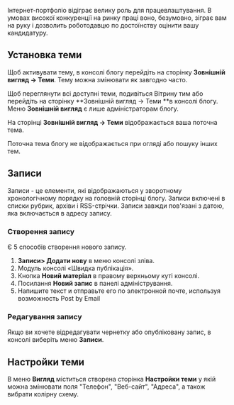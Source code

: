 Інтернет-портфоліо відіграє велику роль для працевлаштування. В умовах високої конкуренції на ринку праці воно, безумовно, зіграє вам на руку і дозволить роботодавцю по достоїнству оцінити вашу кандидатуру. 

## Установка теми
Щоб активувати тему, в консолі блогу перейдіть на сторінку **Зовнішній вигляд -> Теми**. Тему можна змінювати як завгодно часто.

Щоб переглянути всі доступні теми, подивіться Вітрину тим або перейдіть на сторінку **Зовнішній вигляд -> Теми **в консолі блогу. Меню **Зовнішній вигляд** є лише адміністраторам блогу.

На сторінці **Зовнішній вигляд -> Теми** відображається ваша поточна тема.

Поточна тема блогу не відображається при огляді або пошуку інших тем.

## Записи
Записи - це елементи, які відображаються у зворотному хронологічному порядку на головній сторінці блогу. Записи включені в списки рубрик, архіви і RSS-стрічки. Записи завжди пов'язані з датою, яка включається в адресу запису.

### Створення запису

Є 5 способів створення нового запису.

1. **Записи> Додати нову** в меню консолі зліва.
2. Модуль консолі «Швидка публікація».
3. Кнопка **Новий матеріал** в правому верхньому куті консолі.
4. Посилання **Новий запис** в панелі адміністрування.
5. Напишите текст и отправьте его по электронной почте, используя возможность Post by Email

### Редагування запису

Якщо ви хочете відредагувати чернетку або опубліковану запис, в консолі виберіть меню **Записи**.

## Настройки теми
В меню **Вигляд** міститься створена сторінка **Настройки теми** у якій можна змінювати поля "Телефон", "Веб-сайт", "Адреса", а також вибрати колірну схему.
